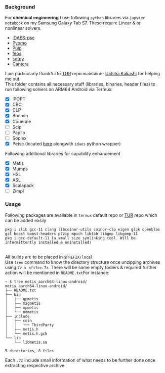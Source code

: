 ### Background
For **chemical engineering** I use following `python` libraries via `jupyter notebook` on my Samsung Galaxy Tab S7. These require Linear & or nonlinear solvers.
- [IDAES-pse](https://github.com/IDAES/idaes-pse)
- [Pyomo](https://github.com/Pyomo/pyomo)
- [Pulp](https://github.com/coin-or/pulp)
- [feos](https://github.com/feos-org/feos)
- [sgtpy](https://github.com/gustavochm/sgtpy)
- [Cantera](https://github.com/Cantera/cantera)

I am particularly thankful to [TUR](https://github.com/termux-user-repository/tur) repo maintainer [Uchiha Kakashi](https://github.com/licy183) for helping me out<br>
This folder contains all necessary stuff (libraries, binaries, header files) to run following solvers on ARM64 Android via Termux:
- [x] IPOPT
- [x] CBC
- [x] CLP
- [x] Bonmin
- [x] Couenne
- [ ] Scip
- [ ] Papilo
- [ ] Soplex
- [x] Petsc (located [here](https://github.com/IDAES/examples-pse/tree/main/scripts) alongwith `idaes` python wrapper)

Following additional libraries for capability enhancement

- [x] Metis
- [x] Mumps
- [x] HSL
- [x] ASL
- [x] Scalapack
- [ ] Zimpl

### Usage
Following packages are available in `termux` default repo or [TUR](https://github.com/termux-user-repository/tur) repo which can be added easily 
```
pkg i zlib gcc-11 clang libcoinor-utils coinor-clp eigen glpk openblas gsl boost boost-headers p7zip mpich libtbb libgmp libgomp-11
pkg i gcc-default-11 (a small size symlinking tool. Will be intermittently installed & uninstalled)
```
<br>All builds are to be placed in `$PREFIX/local`<br>
Use `tree` command to know the directory structure once unzipping archives using `7z x <file>.7z`. There will be some empty fodlers & required further action will be mentioned in `README.txt`For instance:
```
~ $ tree metis_aarch64-linux-android/
metis_aarch64-linux-android/
├── README.txt
├── bin
│   ├── gpmetis
│   ├── m2gmetis
│   ├── mpmetis
│   └── ndmetis
├── include
│   ├── coin
│   │   └── ThirdParty
│   ├── metis.h
│   └── metis.h.gch
└── lib
    └── libmetis.so

5 directories, 8 files
```
Each `.7z` include small information of what needs to be further done once extracting respective archive
